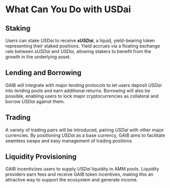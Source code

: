 # What Can You Do with USDai

## **Staking**

Users can stake _USDai_ to receive _**sUSDai**_, a liquid, yield-bearing token representing their staked positions. Yield accrues via a floating exchange rate between _sUSDai_ and _USDai_, allowing stakers to benefit from the growth in the underlying asset.

## **Lending and Borrowing**

GAIB will integrate with major lending protocols to let users deposit _USDai_ into lending pools and earn additional returns. Borrowing will also be possible, enabling users to lock major cryptocurrencies as collateral and borrow _USDai_ against them.

## **Trading**

A variety of trading pairs will be introduced, pairing _USDai_ with other major currencies. By positioning _USDai_ as a base currency, GAIB aims to facilitate seamless swaps and easy management of trading positions.

## **Liquidity Provisioning**

GAIB incentivizes users to supply _USDai_ liquidity in AMM pools. Liquidity providers earn fees and receive GAIB token incentives, making this an attractive way to support the ecosystem and generate income.
